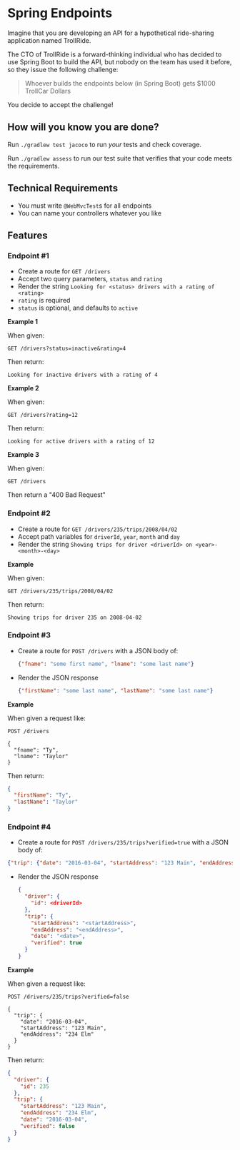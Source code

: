 # Spring Endpoints

Imagine that you are developing an API for a hypothetical ride-sharing application named TrollRide.

The CTO of TrollRide is a forward-thinking individual who has decided to use Spring Boot to build the API, but nobody on the team has used it before, so they issue the following challenge:

> Whoever builds the endpoints below (in Spring Boot) gets $1000 TrollCar Dollars

You decide to accept the challenge!

## How will you know you are done?

Run `./gradlew test jacoco` to run _your_ tests and check coverage.

Run `./gradlew assess` to run our test suite that verifies that your code meets the requirements.

## Technical Requirements

- You must write `@WebMvcTest`s for all endpoints
- You can name your controllers whatever you like

## Features

### Endpoint #1

- Create a route for `GET /drivers`
- Accept two query parameters, `status` and `rating`
- Render the string `Looking for <status> drivers with a rating of <rating>`
- `rating` is required
- `status` is optional, and defaults to `active`

**Example 1**

When given:

```
GET /drivers?status=inactive&rating=4
```

Then return:

```
Looking for inactive drivers with a rating of 4
```

**Example 2**

When given:

```
GET /drivers?rating=12
```

Then return:

```
Looking for active drivers with a rating of 12
```

**Example 3**

When given:

```
GET /drivers
```

Then return a "400 Bad Request"


### Endpoint #2

- Create a route for `GET /drivers/235/trips/2008/04/02`
- Accept path variables for `driverId`, `year`, `month` and `day`
- Render the string `Showing trips for driver <driverId> on <year>-<month>-<day>`

**Example**

When given:

```
GET /drivers/235/trips/2008/04/02
```

Then return:

```
Showing trips for driver 235 on 2008-04-02
```

### Endpoint #3

- Create a route for `POST /drivers` with a JSON body of:

  ```json
  {"fname": "some first name", "lname": "some last name"}
  ```
- Render the JSON response

  ```json
  {"firstName": "some last name", "lastName": "some last name"}
  ```

**Example**

When given a request like:

```
POST /drivers

{
  "fname": "Ty",
  "lname": "Taylor"
}
```

Then return:

```json
{
  "firstName": "Ty",
  "lastName": "Taylor"
}
```

### Endpoint #4

- Create a route for `POST /drivers/235/trips?verified=true` with a JSON body of:

 ```json
 {"trip": {"date": "2016-03-04", "startAddress": "123 Main", "endAddress": "234 Elm"}}
 ```
- Render the JSON response

  ```json
  {
    "driver": {
      "id": <driverId>
    },
    "trip": {
      "startAddress": "<startAddress>",
      "endAddress": "<endAddress>",
      "date": "<date>",
      "verified": true
    }
  }
  ```

**Example**

When given a request like:

```
POST /drivers/235/trips?verified=false

{
  "trip": {
    "date": "2016-03-04",
    "startAddress": "123 Main",
    "endAddress": "234 Elm"
  }
}
```

Then return:

```json
{
  "driver": {
    "id": 235
  },
  "trip": {
    "startAddress": "123 Main",
    "endAddress": "234 Elm",
    "date": "2016-03-04",
    "verified": false
  }
}
```
